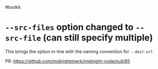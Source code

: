 #toolkit
# `--src-files` option changed to `--src-file` (can still specify multiple)

This brings the option in-line with the naming convention for `--dest-url`

PR: https://github.com/midnightntwrk/midnight-node/pull/85
